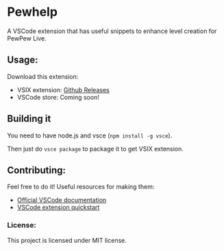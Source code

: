 # Pewhelp
A VSCode extension that has useful snippets to enhance level creation for PewPew Live.
## Usage:
Download this extension:
* VSIX extension: [Github Releases](https://github.com/PapuasinisPingvinas/Pewhelp-vscode/releases)
* VSCode store: Coming soon!
## Building it
You need to have node.js and vsce (`npm install -g vsce`).

Then just do `vsce package` to package it to get VSIX extension.
## Contributing:
Feel free to do it! Useful resources for making them: 
* [Official VSCode documentation](https://code.visualstudio.com/docs/editor/userdefinedsnippets)
* [VSCode extension quickstart](https://github.com/PapuasinisPingvinas/Pewhelp-vscode/blob/master/vsc-extension-quickstart.md)
### License:
This project is licensed under MIT license.
